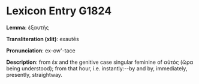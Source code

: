 # Lexicon Entry G1824

**Lemma**: ἐξαυτῆς

**Transliteration (xlit)**: exautēs

**Pronunciation**: ex-ow'-tace

**Description**:
from ἐκ and the genitive case singular feminine of αὐτός (ὥρα being understood); from that hour, i.e. instantly:--by and by, immediately, presently, straightway.

